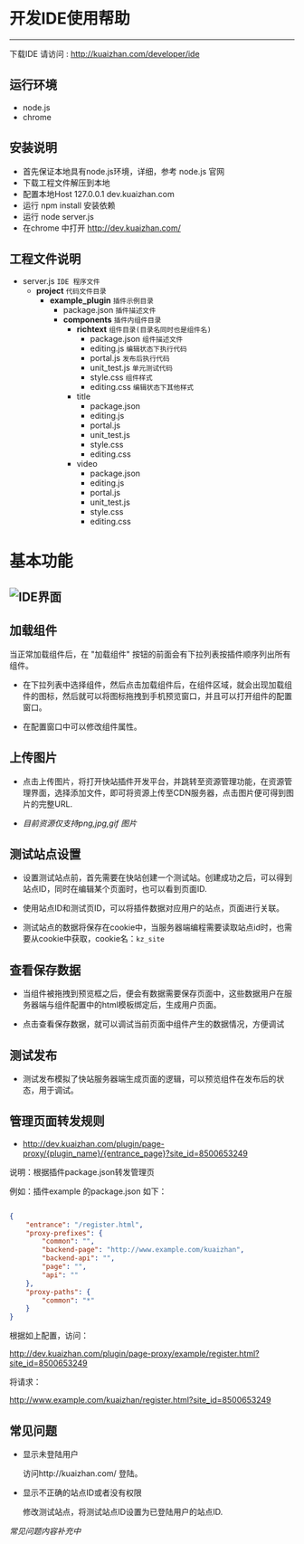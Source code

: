 # 开发IDE使用帮助

---

下载IDE 请访问 : <http://kuaizhan.com/developer/ide>

## 运行环境

* node.js
* chrome

## 安装说明

* 首先保证本地具有node.js环境，详细，参考 node.js 官网
* 下载工程文件解压到本地
* 配置本地Host 127.0.0.1 dev.kuaizhan.com
* 运行 npm install 安装依赖 
* 运行 node server.js
* 在chrome 中打开 <http://dev.kuaizhan.com/>

## 工程文件说明

* server.js                             `IDE 程序文件`
    * __project__                       `代码文件目录`
        * __example_plugin__            `插件示例目录`
            * package.json              `插件描述文件`
            * __components__            `插件内组件目录`
                * __richtext__          `组件目录(目录名同时也是组件名)`
                     * package.json     `组件描述文件`
                     * editing.js       `编辑状态下执行代码`
                     * portal.js        `发布后执行代码`
                     * unit_test.js     `单元测试代码`
                     * style.css        `组件样式`
                     * editing.css      `编辑状态下其他样式`
                 * title
                     * package.json
                     * editing.js
                     * portal.js
                     * unit_test.js
                     * style.css
                     * editing.css
                 * video
                     * package.json
                     * editing.js
                     * portal.js
                     * unit_test.js
                     * style.css
                     * editing.css

# 基本功能

![IDE界面](http://7bede40ef4e00.cdn.sohucs.com/cf7da4981e9ace41993b348eda37e911)
---

## 加载组件

当正常加载组件后，在 "加载组件" 按钮的前面会有下拉列表按插件顺序列出所有组件。

* 在下拉列表中选择组件，然后点击加载组件后，在组件区域，就会出现加载组件的图标，然后就可以将图标拖拽到手机预览窗口，并且可以打开组件的配置窗口。

* 在配置窗口中可以修改组件属性。

## 上传图片

* 点击上传图片，将打开快站插件开发平台，并跳转至资源管理功能，在资源管理界面，选择添加文件，即可将资源上传至CDN服务器，点击图片便可得到图片的完整URL.

* *目前资源仅支持png,jpg,gif 图片*

## 测试站点设置

* 设置测试站点前，首先需要在快站创建一个测试站。创建成功之后，可以得到站点ID，同时在编辑某个页面时，也可以看到页面ID.

* 使用站点ID和测试页ID，可以将插件数据对应用户的站点，页面进行关联。

* 测试站点的数据将保存在cookie中，当服务器端编程需要读取站点id时，也需要从cookie中获取，cookie名：`kz_site`

## 查看保存数据

* 当组件被拖拽到预览框之后，便会有数据需要保存页面中，这些数据用户在服务器端与组件配置中的html模板绑定后，生成用户页面。

* 点击查看保存数据，就可以调试当前页面中组件产生的数据情况，方便调试

## 测试发布

* 测试发布模拟了快站服务器端生成页面的逻辑，可以预览组件在发布后的状态，用于调试。

##  管理页面转发规则

* http://dev.kuaizhan.com/plugin/page-proxy/{plugin_name}/{entrance_page}?site_id=8500653249

说明：根据插件package.json转发管理页

例如：插件example 的package.json 如下：

```JSON

{
    "entrance": "/register.html",
    "proxy-prefixes": {
        "common": "",
        "backend-page": "http://www.example.com/kuaizhan",
        "backend-api": "",
        "page": "",
        "api": ""
    },
    "proxy-paths": {
        "common": "*"
    }
}

```
根据如上配置，访问：

http://dev.kuaizhan.com/plugin/page-proxy/example/register.html?site_id=8500653249

将请求：

http://www.example.com/kuaizhan/register.html?site_id=8500653249



## 常见问题

* 显示未登陆用户
   
   访问http://kuaizhan.com/ 登陆。

* 显示不正确的站点ID或者没有权限

   修改测试站点，将测试站点ID设置为已登陆用户的站点ID. 


*常见问题内容补充中*
